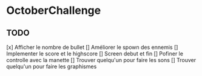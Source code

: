 OctoberChallenge
================

TODO
----

[x] Afficher le nombre de bullet
[] Améliorer le spown des ennemis
[] Implementer le score et le highscore
[] Screen debut et fin
[] Pofiner le controlle avec la manette
[] Trouver quelqu'un pour faire les sons
[] Trouver quelqu'un pour faire les graphismes

